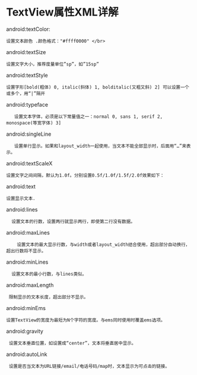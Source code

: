 # TextView属性XML详解

android:textColor:

	设置文本颜色 .颜色格式："#ffff0000" </br>
	
android:textSize

	设置文字大小，推荐度量单位”sp”，如”15sp” 
	
android:textStyle

	设置字形[bold(粗体) 0, italic(斜体) 1, bolditalic(又粗又斜) 2] 可以设置一个或多个，用“|”隔开  
	
android:typeface 
  
       设置文本字体，必须是以下常量值之一：normal 0, sans 1, serif 2, monospace(等宽字体) 3] 

android:singleLine  

       设置单行显示。如果和layout_width一起使用，当文本不能全部显示时，后面用“…”来表示。
       
android:textScaleX  

	设置文字之间间隔，默认为1.0f。分别设置0.5f/1.0f/1.5f/2.0f效果如下：  
	
android:text    

	设置显示文本.
	
android:lines 

	  设置文本的行数，设置两行就显示两行，即使第二行没有数据。  
android:maxLines

	    设置文本的最大显示行数，与width或者layout_width结合使用，超出部分自动换行，超出行数将不显示。  

android:minLines  

	  设置文本的最小行数，与lines类似。  
	  
android:maxLength  

	 限制显示的文本长度，超出部分不显示。
	 
android:minEms  

	设置TextView的宽度为最短为N个字符的宽度。与ems同时使用时覆盖ems选项。  

android:gravity

	 设置文本垂直位置，如设置成“center”，文本将垂直居中显示。
	 
android:autoLink   

	 设置是否当文本为URL链接/email/电话号码/map时，文本显示为可点击的链接。